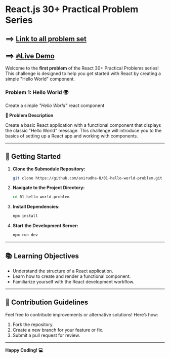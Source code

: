 # React.js 30+ Practical Problem Series

## ==> [Link to all problem set](https://github.com/anirudha-8/react.js-practical-problems.git)

## ==> [🔥Live Demo](https://01-hello-world-problem.vercel.app/)

Welcome to the **first problem** of the React 30+ Practical Problems series! This challenge is designed to help you get started with React by creating a simple "Hello World" component.

### Problem 1: Hello World 🌍

Create a simple *"Hello World"* react component

**📝 Problem Description**

Create a basic React application with a functional component that displays the classic "Hello World" message. This challenge will introduce you to the basics of setting up a React app and working with components.

---

## 🚀 Getting Started

1. **Clone the Submodule Repository:**

   ```bash
   git clone https://github.com/anirudha-8/01-hello-world-problem.git
   ```

2. **Navigate to the Project Directory:**

   ```bash
   cd 01-hello-world-problem
   ```

3. **Install Dependencies:**

   ```bash
   npm install
   ```

4. **Start the Development Server:**

   ```bash
   npm run dev
   ```

---

## 📚 Learning Objectives

- Understand the structure of a React application.
- Learn how to create and render a functional component.
- Familiarize yourself with the React development workflow.

---

## 🤝 Contribution Guidelines

Feel free to contribute improvements or alternative solutions! Here’s how:

1. Fork the repository.
2. Create a new branch for your feature or fix.
3. Submit a pull request for review.

---

**Happy Coding! 💻**
